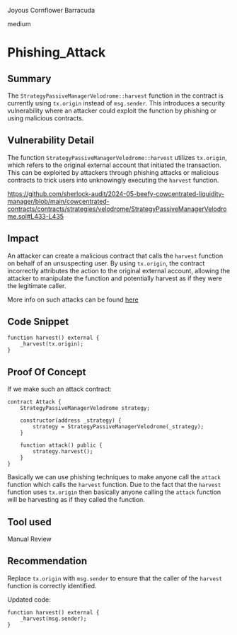 Joyous Cornflower Barracuda

medium

# Phishing_Attack

## Summary
The `StrategyPassiveManagerVelodrome::harvest` function in the contract is currently using `tx.origin` instead of `msg.sender`. This introduces a security vulnerability where an attacker could exploit the function by phishing or using malicious contracts.

## Vulnerability Detail
The function `StrategyPassiveManagerVelodrome::harvest` utilizes `tx.origin`, which refers to the original external account that initiated the transaction. This can be exploited by attackers through phishing attacks or malicious contracts to trick users into unknowingly executing the `harvest` function.

https://github.com/sherlock-audit/2024-05-beefy-cowcentrated-liquidity-manager/blob/main/cowcentrated-contracts/contracts/strategies/velodrome/StrategyPassiveManagerVelodrome.sol#L433-L435

## Impact
An attacker can create a malicious contract that calls the `harvest` function on behalf of an unsuspecting user. By using `tx.origin`, the contract incorrectly attributes the action to the original external account, allowing the attacker to manipulate the function and potentially harvest as if they were the legitimate caller.

More info on such attacks can be found [here](https://solidity-by-example.org/hacks/phishing-with-tx-origin/?ref=hackernoon.com)

## Code Snippet
```solidity
function harvest() external {
    _harvest(tx.origin);
}
```

## Proof Of Concept
If we make such an attack contract:
```solidity
contract Attack {
    StrategyPassiveManagerVelodrome strategy;

    constructor(address _strategy) {
        strategy = StrategyPassiveManagerVelodrome(_strategy);
    }

    function attack() public {
        strategy.harvest();
    }
}
```
Basically we can use phishing techniques to make anyone call the `attack` function which calls the `harvest` function. Due to the fact that the `harvest` function uses `tx.origin` then basically anyone calling the `attack` function will be harvesting as if they called the function.

## Tool used
Manual Review

## Recommendation
Replace `tx.origin` with `msg.sender` to ensure that the caller of the `harvest` function is correctly identified.

Updated code:
```solidity
function harvest() external {
    _harvest(msg.sender);
}
```
